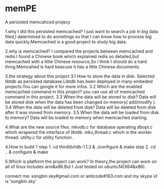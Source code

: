# memPE
A persisted memcahced projecy

1.why I did this persisted memcached?
I just want to search a job in big data filed,I datermined to do sometings so that I can know how to process big data quickly.Memcached is a good project to study big data.

2.why is memcached?
I compared the projects between memcached and redis.I found a Chinese book which explained redis so detailed,but memcached with a little Chinese resource,So I think I should do a hard thing.Memcahed is hard beacuse it has a little Chinese documents.

3.the strategy about this project
  3.1 How to store the data in disk. 
	Selected libtdb as persisted database.Libtdb has been deployed in many embeded projects.You can google it for more infos.
  3.2 Which are the enabled memcached command in this project?
       you can use all of memcached command in this project.
  3.3 When the data will be stored to disk?
      Data will be stored disk when the data has been changed on memory( add/modify ).
  3.4 When the data will be deleted from disk?
      Data will be deleted from disk after it was moved from memory.
  3.5 When the data will be loaded from disk to memory?
      Data will be loaded to memory when memcached starting.
  
4.What are the new source files.
  mkvdb.c for database operating
  dbopt.c which wrapered the interface of libtdb.
  mkv_thread.c which is the worker thread.
  utility.c for utility function. 

4.How to build ?
  step 1. cd thirdlib/tdb-1.1.3 & ./configure & make
  step 2. cd .. & configure & make

5.Which is platform the project can work?
  In theory,the project can work on all of linux includes arm&x86.But I Just tested on ubuntu14(X64&x86).


connect me: songbin.sky#gmail.com or anticode#163.com and my skype id is 'songbin.sky'
